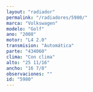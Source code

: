 ```yaml
---
layout: "radiador"
permalink: "/radiadores/5980/"
marca: "Volkswagen"
modelo: "Golf"
ano: "2008"
motor: "L4 2.0"
transmision: "Automática"
parte: "434060"
clima: "Con clima"
alto: "25 11/16"
ancho: "16 7/8"
observaciones: ""
id: "5980"
---
```


